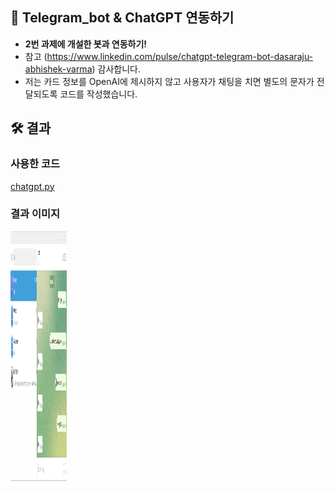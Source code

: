 ## 🚀 Telegram_bot & ChatGPT 연동하기

- **2번 과제에 개설한 봇과 연동하기!**
- 참고 (https://www.linkedin.com/pulse/chatgpt-telegram-bot-dasaraju-abhishek-varma) 감사합니다.
- 저는 카드 정보를 OpenAI에 제시하지 않고 사용자가 채팅을 치면 별도의 문자가 전달되도록 코드를 작성했습니다.

## 🛠️ 결과

### 사용한 코드

[chatgpt.py](./chatgpt.py)

### 결과 이미지

<img src="./image/result.png" width="90px" height="400px"></img><br/>

